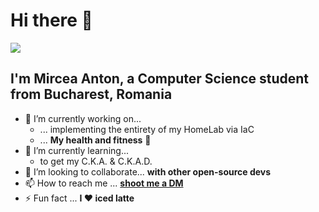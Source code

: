 # Hi there 👋

<a href="https://github.com/mirceanton">
  <img align="center" src="https://github-readme-stats.vercel.app/api?username=mirceanton&show_icons=true&theme=onedark&hide=stars" />
</a>

## I'm Mircea Anton, a Computer Science student from Bucharest, Romania

- 🔭 I’m currently working on...
  - ... implementing the entirety of my HomeLab via IaC
  - ... **My health and fitness** 💪
- 🌱 I’m currently learning...
  - to get my C.K.A. & C.K.A.D.
- 👯 I’m looking to collaborate... **with other open-source devs**
- 📫 How to reach me ... [**shoot me a DM**](https://mirceanton.com/contact)
- ⚡ Fun fact ... **I ❤️ iced latte**
